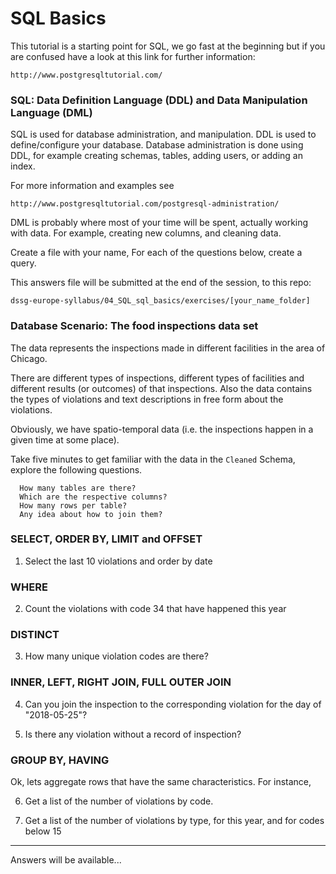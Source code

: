 # SQL Basics
This tutorial is a starting point for SQL, we go fast at the beginning but if you are confused have a look at this link for further information:

```
http://www.postgresqltutorial.com/
``` 



### SQL: Data Definition Language (DDL) and Data Manipulation Language (DML)
SQL is used for database administration, and manipulation. DDL is used to define/configure your database. Database administration is done using DDL, for example creating schemas, tables, adding users, or adding an index.

For more information and examples see 

```
http://www.postgresqltutorial.com/postgresql-administration/
``` 

DML is probably where most of your time will be spent, actually working with data. For example, creating new columns, and cleaning data. 

Create a file with your name, For each of the questions below, create a query.

This answers file will be submitted at the end of the session, to this repo: 

`dssg-europe-syllabus/04_SQL_sql_basics/exercises/[your_name_folder]`

### Database Scenario: The food inspections data set

The data represents the inspections made in different facilities in the area of Chicago.

There are different types of inspections, different types of facilities and different results (or outcomes) of that inspections. Also the data contains the types of violations and text descriptions in free form about the violations.

Obviously, we have spatio-temporal data (i.e. the inspections happen in a given time at some place).

Take five minutes to get familiar with the data in the `Cleaned` Schema, explore the following questions.

```
  How many tables are there?
  Which are the respective columns?
  How many rows per table?
  Any idea about how to join them?
```


### SELECT, ORDER BY, LIMIT and OFFSET

1. Select the last 10 violations and order by date


### WHERE 

2. Count the violations with code 34 that have happened this year


### DISTINCT

3. How many unique violation codes are there?


### INNER, LEFT, RIGHT JOIN, FULL OUTER JOIN

4. Can you join the inspection to the corresponding violation for the day of "2018-05-25"?

5. Is there any violation without a record of inspection?


### GROUP BY, HAVING

Ok, lets aggregate rows that have the same characteristics. For instance, 

6. Get a list of the number of violations by code.

7. Get a list of the number of violations by type, for this year, and for codes below 15

----
Answers will be available...
